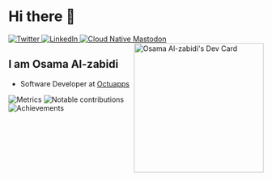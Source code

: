 <!--
### Hi there 👋

**omamkaz/omamkaz** is a ✨ _special_ ✨ repository because its `README.md` (this file) appears on your GitHub profile.

Here are some ideas to get you started:

- 🔭 I’m currently working on ...
- 🌱 I’m currently learning ...
- 👯 I’m looking to collaborate on ...
- 🤔 I’m looking for help with ...
- 💬 Ask me about ...
- 📫 How to reach me: ...
- 😄 Pronouns: ...
- ⚡ Fun fact: ...

  <a href="https://api.daily.dev/get?r=omamkaz" target="_blank">
    <img
      width="256"
      align="right"
      src="https://raw.githubusercontent.com/omamkaz/omamkaz/devcard/devcard.svg"
    />
  </a>
-->
# Hi there 👋

<div align="left">
  <a href="https://twitter.com/omamkaz">
    <img
      src="https://img.shields.io/twitter/follow/omamkaz?label=Twitter&logo=twitter&style=flat-square&color=1da1f2&logoColor=ffffff"
      alt="Twitter"
    />
  </a>
  <a href="https://www.linkedin.com/in/omamkaz/">
    <img
      src="https://img.shields.io/static/v1?logo=linkedin&style=flat-square&color=0072b1&label=LinkedIn&message=%E2%98%86"
      alt="LinkedIn"
    />
  </a>
  <a rel="me" href="https://cloud-native.social/@omamkaz">
    <img
      src="https://img.shields.io/mastodon/follow/109437637721057155?color=blueviolet&domain=https%3A%2F%2Fcloud-native.social&label=Mastodon&logo=mastodon&logoColor=white&style=flat-square"
      alt="Cloud Native Mastodon"
    />
  </a>

  <a href="https://app.daily.dev/omamkaz">
    <img 
      src="https://api.daily.dev/devcards/a3b52d2e4b9e4530b8bc0c3d79107b26.png?r=mdi" 
      width="256"
      align="right"
      alt="Osama Al-zabidi's Dev Card"
      />
  </a>
</div>

## I am Osama Al-zabidi

- Software Developer at [Octuapps](https://octuapps.com/)

![Metrics](https://raw.githubusercontent.com/omamkaz/omamkaz/github-metrics/github-metrics.svg)
![Notable contributions](https://raw.githubusercontent.com/omamkaz/omamkaz/github-metrics/notable.svg)
![Achievements](https://raw.githubusercontent.com/omamkaz/omamkaz/github-metrics/achievements.svg)

<!--[![@ombratteng's Holopin board](https://holopin.io/api/user/board?user=omamkaz)](https://holopin.io/@ombratteng)-->
